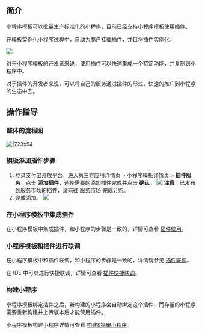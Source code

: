 ## 简介

小程序模板可以批量生产标准化的小程序，目前已经支持小程序模板使用插件。

在模板实例化小程序过程中，自动为商户挂载插件，并且将插件实例化。

![](https://cdn.nlark.com/yuque/0/2021/png/179989/1634896514625-e1d4faa9-cb36-4f25-8172-1466beb267e2.png#align=left&display=inline&height=497&margin=%5Bobject%20Object%5D&name=%E6%A8%A1%E6%9D%BF%E4%BD%BF%E7%94%A8%E6%8F%92%E4%BB%B6.png&originHeight=497&originWidth=731&size=14130&status=done&style=none&width=731)

对于小程序模板的开发者来说，使用插件可以快速集成一个特定功能，并复制到小程序中。

对于插件的开发者来说，可以将自己的服务通过插件的形式，快速的推广到小程序的生态中去。

## 操作指导

### 整体的流程图

![|723x54](https://cdn.nlark.com/yuque/0/2021/png/179989/1633749535268-8aecd90a-cd9a-4a5f-b74e-f95c0889325a.png#align=left&display=inline&height=64&margin=%5Bobject%20Object%5D&name=%E7%BB%98%E5%9B%BE1.png&originHeight=64&originWidth=859&size=10151&status=done&style=none&width=859)

### 模板添加插件步骤

1. 登录支付宝开放平台，进入第三方应用详情页 > 小程序模板详情页 > **插件服务**，点击 **添加插件**，选择需要的添加插件完成并点击 **确认**。 ![](https://cdn.nlark.com/yuque/0/2022/png/179989/1661494460641-4e6dc8ba-7989-4368-b02a-c8e6c209e58b.png) 
**注意**：已发布到服务市场的插件，请前往 [服务市场](https://b.alipay.com/page/fw-market/home) 完成订购。
2. 完成添加。 ![](https://cdn.nlark.com/yuque/0/2022/png/179989/1661494744531-26153011-5d77-4836-9dd9-82aeef047cf6.png)

### 在小程序模板中集成插件

在小程序模板中集成插件，和小程序的步骤是一致的，详情可查看 [插件使用](https://opendocs.alipay.com/mini/plugin/plugin-usage)。

### 小程序模板和插件进行联调

在小程序模板中和插件联调，和小程序的步骤是一致的，详情请参见 [插件联调](https://opendocs.alipay.com/mini/plugin/test)。

在 IDE 中可以进行快捷联调，详情可查看 [插件快捷联调](https://opendocs.alipay.com/mini/plugin/01phjs)。

### 构建小程序

小程序模板绑定插件之后，新构建的小程序会自动绑定这个插件，而存量的小程序需要重新构建并上传版本后才能使用插件。

小程序模板构建小程序详情可查看 [构建&提审小程序](https://opendocs.alipay.com/mini/isv/emq1k2)。
